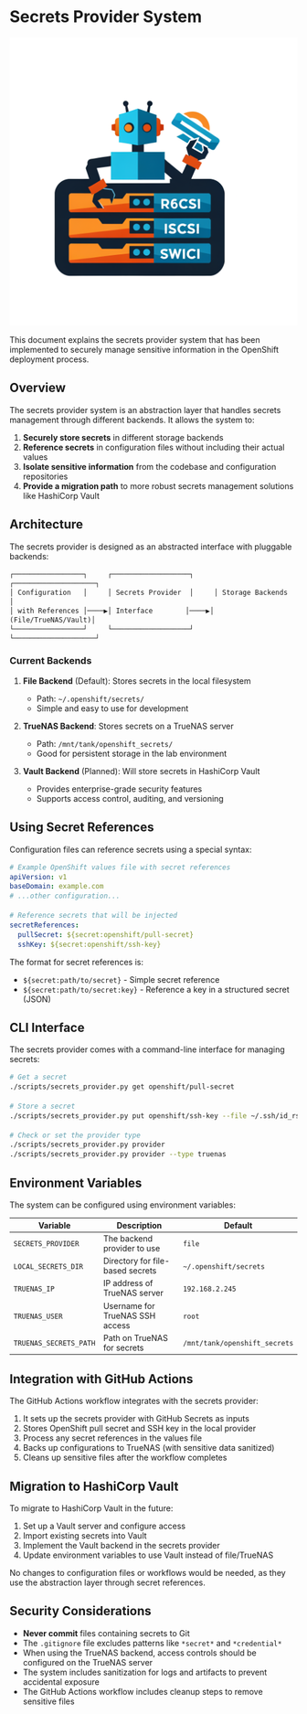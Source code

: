 # Secrets Provider System

![r630-iscsi-switchrobot logo](../docs_mkdocs/docs/assets/images/r630-iscsi-switchrobot-logo.png)

This document explains the secrets provider system that has been implemented to securely manage sensitive information in the OpenShift deployment process.

## Overview

The secrets provider system is an abstraction layer that handles secrets management through different backends. It allows the system to:

1. **Securely store secrets** in different storage backends
2. **Reference secrets** in configuration files without including their actual values
3. **Isolate sensitive information** from the codebase and configuration repositories
4. **Provide a migration path** to more robust secrets management solutions like HashiCorp Vault

## Architecture

The secrets provider is designed as an abstracted interface with pluggable backends:

```
┌─────────────────┐     ┌───────────────────┐     ┌────────────────────┐
│ Configuration   │     │ Secrets Provider  │     │ Storage Backends   │
│ with References │────▶│ Interface        │────▶│ (File/TrueNAS/Vault)│
└─────────────────┘     └───────────────────┘     └────────────────────┘
```

### Current Backends

1. **File Backend** (Default): Stores secrets in the local filesystem
   - Path: `~/.openshift/secrets/`
   - Simple and easy to use for development

2. **TrueNAS Backend**: Stores secrets on a TrueNAS server
   - Path: `/mnt/tank/openshift_secrets/`
   - Good for persistent storage in the lab environment

3. **Vault Backend** (Planned): Will store secrets in HashiCorp Vault
   - Provides enterprise-grade security features
   - Supports access control, auditing, and versioning

## Using Secret References

Configuration files can reference secrets using a special syntax:

```yaml
# Example OpenShift values file with secret references
apiVersion: v1
baseDomain: example.com
# ...other configuration...

# Reference secrets that will be injected
secretReferences:
  pullSecret: ${secret:openshift/pull-secret}
  sshKey: ${secret:openshift/ssh-key}
```

The format for secret references is:
- `${secret:path/to/secret}` - Simple secret reference
- `${secret:path/to/secret:key}` - Reference a key in a structured secret (JSON)

## CLI Interface

The secrets provider comes with a command-line interface for managing secrets:

```bash
# Get a secret
./scripts/secrets_provider.py get openshift/pull-secret

# Store a secret
./scripts/secrets_provider.py put openshift/ssh-key --file ~/.ssh/id_rsa.pub

# Check or set the provider type
./scripts/secrets_provider.py provider
./scripts/secrets_provider.py provider --type truenas
```

## Environment Variables

The system can be configured using environment variables:

| Variable | Description | Default |
|----------|-------------|---------|
| `SECRETS_PROVIDER` | The backend provider to use | `file` |
| `LOCAL_SECRETS_DIR` | Directory for file-based secrets | `~/.openshift/secrets` |
| `TRUENAS_IP` | IP address of TrueNAS server | `192.168.2.245` |
| `TRUENAS_USER` | Username for TrueNAS SSH access | `root` |
| `TRUENAS_SECRETS_PATH` | Path on TrueNAS for secrets | `/mnt/tank/openshift_secrets` |

## Integration with GitHub Actions

The GitHub Actions workflow integrates with the secrets provider:

1. It sets up the secrets provider with GitHub Secrets as inputs
2. Stores OpenShift pull secret and SSH key in the local provider
3. Process any secret references in the values file
4. Backs up configurations to TrueNAS (with sensitive data sanitized)
5. Cleans up sensitive files after the workflow completes

## Migration to HashiCorp Vault

To migrate to HashiCorp Vault in the future:

1. Set up a Vault server and configure access
2. Import existing secrets into Vault
3. Implement the Vault backend in the secrets provider
4. Update environment variables to use Vault instead of file/TrueNAS

No changes to configuration files or workflows would be needed, as they use the abstraction layer through secret references.

## Security Considerations

- **Never commit** files containing secrets to Git
- The `.gitignore` file excludes patterns like `*secret*` and `*credential*`
- When using the TrueNAS backend, access controls should be configured on the TrueNAS server
- The system includes sanitization for logs and artifacts to prevent accidental exposure
- The GitHub Actions workflow includes cleanup steps to remove sensitive files
